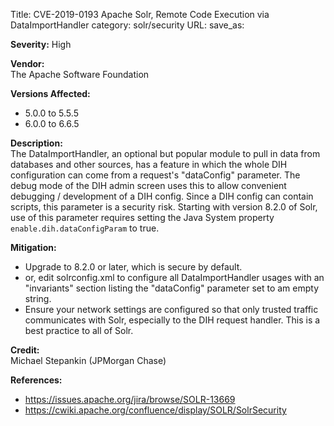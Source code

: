 Title: CVE-2019-0193 Apache Solr, Remote Code Execution via DataImportHandler
category: solr/security
URL:
save_as:

**Severity:** High

**Vendor:**  
The Apache Software Foundation

**Versions Affected:**

* 5.0.0 to 5.5.5
* 6.0.0 to 6.6.5

**Description:**  
The DataImportHandler, an optional but popular module to pull in data from
databases and other sources, has a feature in which the whole DIH
configuration can come from a request's "dataConfig" parameter. The debug
mode of the DIH admin screen uses this to allow convenient debugging /
development of a DIH config. Since a DIH config can contain scripts, this
parameter is a security risk. Starting with version 8.2.0 of Solr, use of
this parameter requires setting the Java System property
`enable.dih.dataConfigParam` to true.

**Mitigation:**  

* Upgrade to 8.2.0 or later, which is secure by default.
* or, edit solrconfig.xml to configure all DataImportHandler usages with an "invariants" section listing the "dataConfig" parameter set to am empty string.
* Ensure your network settings are configured so that only trusted traffic communicates with Solr, especially to the DIH request handler.  This is a best practice to all of Solr.

**Credit:**  
Michael Stepankin (JPMorgan Chase)

**References:**

* <https://issues.apache.org/jira/browse/SOLR-13669>
* <https://cwiki.apache.org/confluence/display/SOLR/SolrSecurity>

